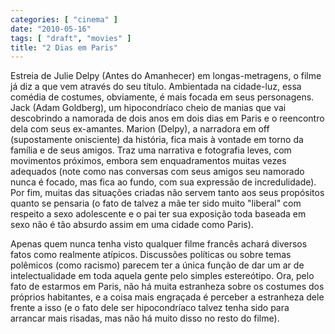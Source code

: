 ```yaml
---
categories: [ "cinema" ]
date: "2010-05-16"
tags: [ "draft", "movies" ]
title: "2 Dias em Paris"
---
```

Estreia de Julie Delpy (Antes do Amanhecer) em longas-metragens, o filme
já diz a que vem através do seu título. Ambientada na cidade-luz, essa
comédia de costumes, obviamente, é mais focada em seus personagens. Jack
(Adam Goldberg), um hipocondríaco cheio de manias que vai descobrindo
a namorada de dois anos em dois dias em Paris e o reencontro dela
com seus ex-amantes. Marion (Delpy), a narradora em off (supostamente
onisciente) da história, fica mais à vontade em torno da família e
de seus amigos. Traz uma narrativa e fotografia leves, com movimentos
próximos, embora sem enquadramentos muitas vezes adequados (note como
nas conversas com seus amigos seu namorado nunca é focado, mas fica
ao fundo, com sua expressão de incredulidade). Por fim, muitas das
situações criadas não servem tanto aos seus propósitos quanto se
pensaria (o fato de talvez a mãe ter sido muito "liberal" com respeito
a sexo adolescente e o pai ter sua exposição toda baseada em sexo não
é tão absurdo assim em uma cidade como Paris).

Apenas quem nunca tenha visto qualquer filme francês achará diversos
fatos como realmente atípicos. Discussões políticas ou sobre temas
polêmicos (como racismo) parecem ter a única função de dar um ar de
intelectualidade em toda aquela gente pelo simples estereótipo. Ora, pelo
fato de estarmos em Paris, não há muita estranheza sobre os costumes dos
próprios habitantes, e a coisa mais engraçada é perceber a estranheza
dele frente a isso (e o fato dele ser hipocondríaco talvez tenha sido
para arrancar mais risadas, mas não há muito disso no resto do filme).
